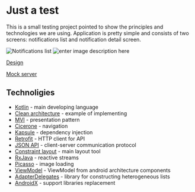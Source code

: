 # Just a test

This is a small testing project pointed to show the principles and technologies we are using. Application is pretty simple and consists of two screens: notifications list and notification detail screen.

![Notifications list](https://github.com/scraplesh/just-a-test/blob/master/resources/Notifications.png?raw=true)
![enter image description here](https://github.com/scraplesh/just-a-test/blob/master/resources/Characteristics%20notification.png?raw=true)


[Design](https://app.sympli.io/p/a9dda454b874d81773afa1ae3177dd84540ba3ebc5)

[Mock server](https://justtest11.docs.apiary.io/#)

## Technoligies

 - [Kotlin](https://kotlinlang.org/docs/reference/) - main developing language
 - [Clean architecture](https://proandroiddev.com/a-guided-tour-inside-a-clean-architecture-code-base-48bb5cc9fc97) - example of implementing
 - [MVI](http://hannesdorfmann.com/android/mosby3-mvi-1) - presentation pattern
 - [Cicerone](https://github.com/terrakok/Cicerone) - navigation
 - [Kapsule](https://traversal.space/kapsule/) - dependency injection
 - [Retrofit](https://square.github.io/retrofit/) - HTTP client for API
 - [JSON API](https://jsonapi.org/) - client-server communication protocol
 - [Constraint layout](https://developer.android.com/training/constraint-layout/) - main layout tool
 - [RxJava](https://github.com/ReactiveX/RxJava) - reactive streams
 - [Picasso](http://square.github.io/picasso/) - image loading
- [ViewModel](https://developer.android.com/topic/libraries/architecture/viewmodel) - ViewModel from android architecture components
- [AdapterDelegates](https://github.com/sockeqwe/AdapterDelegates) - library for constructing heterogeneous lists
- [AndroidX](https://developer.android.com/jetpack/androidx/) - support libraries replacement
<!--stackedit_data:
eyJoaXN0b3J5IjpbLTE3NTc0NzA4MDYsMzcwNjA2OTY3LC05MT
U5NDc1NTcsLTE5ODA0OTU5ODUsMzc2MDEzMDAzLDM1OTYyMTM0
MSwtMTY4NzI3NDE4MF19
-->